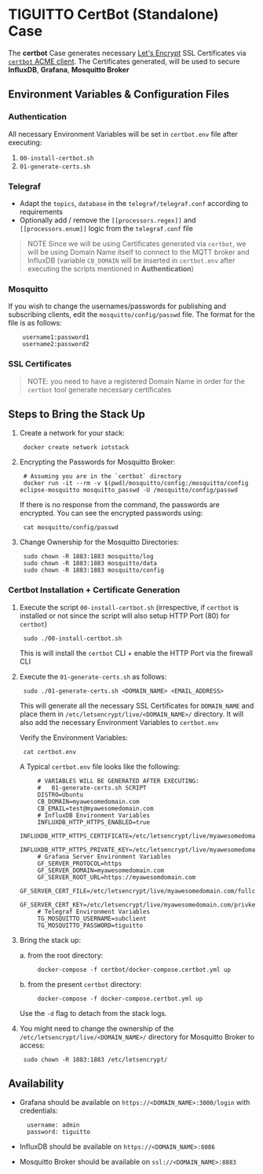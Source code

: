 # TIGUITTO CertBot (Standalone) Case

The __certbot__ Case generates necessary [Let's Encrypt](https://letsencrypt.org/) SSL Certificates via [`certbot` ACME client](https://certbot.eff.org/). The Certificates generated, will be used to secure __InfluxDB__, __Grafana__, __Mosquitto Broker__

## Environment Variables & Configuration Files

### Authentication

All necessary Environment Variables will be set in `certbot.env` file after executing:
1. `00-install-certbot.sh`
2. `01-generate-certs.sh`

### Telegraf

- Adapt the `topics`, `database` in the `telegraf/telegraf.conf` according to requirements
- Optionally add / remove the `[[processors.regex]]` and `[[processors.enum]]` logic from the `telegraf.conf` file

>  NOTE Since we will be using Certificates generated via `certbot`, we will be using Domain Name itself to connect to the MQTT broker and InfluxDB (variable `CB_DOMAIN` will be inserted in `certbot.env` after executing the scripts mentioned in __Authentication__)

### Mosquitto

If you wish to change the usernames/passwords for publishing and subscribing clients, edit the `mosquitto/config/passwd` file. The format for the file is as follows:

        username1:password1
        username2:password2

### SSL Certificates

> NOTE: you need to have a registered Domain Name in order for the `certbot` tool generate necessary certificates


## Steps to Bring the Stack Up

1. Create a network for your stack:

        docker create network iotstack

2. Encrypting the Passwords for Mosquitto Broker:

        # Assuming you are in the `certbot` directory
        docker run -it --rm -v $(pwd)/mosquitto/config:/mosquitto/config eclipse-mosquitto mosquitto_passwd -U /mosquitto/config/passwd
    
    If there is no response from the command, the passwords are encrypted. You can see the encrypted passwords using:

        cat mosquitto/config/passwd

3. Change Ownership for the Mosquitto Directories:

        sudo chown -R 1883:1883 mosquitto/log
        sudo chown -R 1883:1883 mosquitto/data
        sudo chown -R 1883:1883 mosquitto/config

### Certbot Installation + Certificate Generation

1. Execute the script `00-install-certbot.sh` (irrespective, if `certbot` is installed or not since the script will also setup HTTP Port (80) for `certbot`)

        sudo ./00-install-certbot.sh

    This is will install the `certbot` CLI + enable the HTTP Port via the firewall CLI

2. Execute the `01-generate-certs.sh` as follows:

        sudo ./01-generate-certs.sh <DOMAIN_NAME> <EMAIL_ADDRESS>
    
    This will generate all the necessary SSL Certificates for `DOMAIN_NAME` and place them in `/etc/letsencrypt/live/<DOMAIN_NAME>/` directory. It will also add the necessary Environment Variables to `certbot.env`

    Verify the Environment Variables:

        cat certbot.env

    A Typical `certbot.env` file looks like the following:

            # VARIABLES WILL BE GENERATED AFTER EXECUTING:
            #   01-generate-certs.sh SCRIPT
            DISTRO=Ubuntu
            CB_DOMAIN=myawesomedomain.com
            CB_EMAIL=test@myawesomedomain.com
            # InfluxDB Environment Variables
            INFLUXDB_HTTP_HTTPS_ENABLED=true
            INFLUXDB_HTTP_HTTPS_CERTIFICATE=/etc/letsencrypt/live/myawesomedomain.com/fullchain.pem
            INFLUXDB_HTTP_HTTPS_PRIVATE_KEY=/etc/letsencrypt/live/myawesomedomain.com/privkey.pem
            # Grafana Server Environment Variables
            GF_SERVER_PROTOCOL=https
            GF_SERVER_DOMAIN=myawesomedomain.com
            GF_SERVER_ROOT_URL=https://myawesomdomain.com
            GF_SERVER_CERT_FILE=/etc/letsencrypt/live/myawesomedomain.com/fullchain.pem
            GF_SERVER_CERT_KEY=/etc/letsencrypt/live/myawesomedomain.com/privkey.pem
            # Telegraf Environment Variables
            TG_MOSQUITTO_USERNAME=subclient
            TG_MOSQUITTO_PASSWORD=tiguitto

3. Bring the stack up:

    a. from the root directory:

            docker-compose -f certbot/docker-compose.certbot.yml up
    
    b. from the present `certbot` directory:

            docker-compose -f docker-compose.certbot.yml up

    Use the `-d` flag to detach from the stack logs.

4. You might need to change the ownership of the `/etc/letsencrypt/live/<DOMAIN_NAME>/` directory for Mosquitto Broker to access:

        sudo chown -R 1883:1883 /etc/letsencrypt/


## Availability

- Grafana should be available on `https://<DOMAIN_NAME>:3000/login` with credentials:

        username: admin
        password: tiguitto

- InfluxDB should be available on `https://<DOMAIN_NAME>:8086`
- Mosquitto Broker should be available on `ssl://<DOMAIN_NAME>:8883`